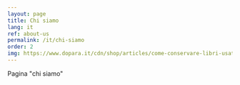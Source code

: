 ```yaml
---
layout: page
title: Chi siamo
lang: it
ref: about-us
permalink: /it/chi-siamo
order: 2
img: https://www.dopara.it/cdn/shop/articles/come-conservare-libri-usati-consigli.jpg?v=1636232915
---
```


Pagina "chi siamo"
